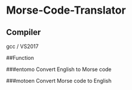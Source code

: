 # Morse-Code-Translator

## Compiler
  gcc / VS2017

##Function

###entomo
  Convert English to Morse code
  
###motoen
  Convert Morse code to English
